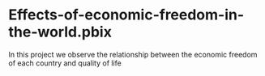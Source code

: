 # Effects-of-economic-freedom-in-the-world.pbix
In this project we observe the relationship between the economic freedom of each country and quality of life
